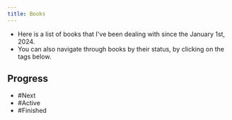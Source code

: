 ```yaml
---
title: Books
---
```


- Here is a list of books that I've been dealing with since the January 1st, 2024. 
- You can also navigate through books by their status, by clicking on the tags below.

## Progress

- #Next
- #Active 
- #Finished